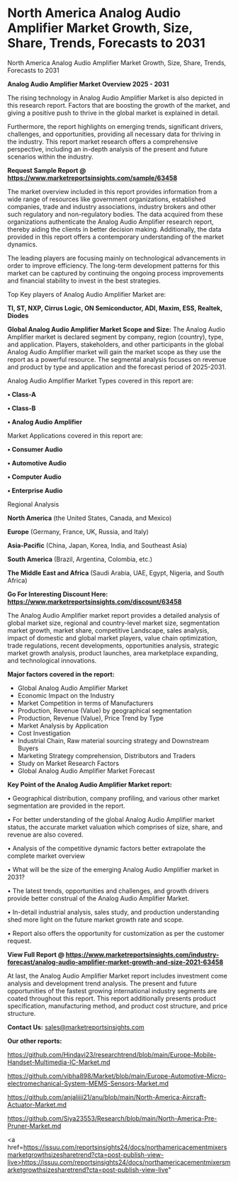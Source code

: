 # North America Analog Audio Amplifier Market Growth, Size, Share, Trends, Forecasts to 2031
North America Analog Audio Amplifier Market Growth, Size, Share, Trends, Forecasts to 2031

<Strong> Analog Audio Amplifier Market Overview 2025 - 2031</strong>

The rising technology in Analog Audio Amplifier Market is also depicted in this research report. Factors that are boosting the growth of the market, and giving a positive push to thrive in the global market is explained in detail.

Furthermore, the report highlights on emerging trends, significant drivers, challenges, and opportunities, providing all necessary data for thriving in the industry. This report market research offers a comprehensive perspective, including an in-depth analysis of the present and future scenarios within the industry.

<strong>Request Sample Report @ <a href=https://www.marketreportsinsights.com/sample/63458>https://www.marketreportsinsights.com/sample/63458</a></strong>

The market overview included in this report provides information from a wide range of resources like government organizations, established companies, trade and industry associations, industry brokers and other such regulatory and non-regulatory bodies. The data acquired from these organizations authenticate the Analog Audio Amplifier research report, thereby aiding the clients in better decision making. Additionally, the data provided in this report offers a contemporary understanding of the market dynamics.

The leading players are focusing mainly on technological advancements in order to improve efficiency. The long-term development patterns for this market can be captured by continuing the ongoing process improvements and financial stability to invest in the best strategies.

Top Key players of Analog Audio Amplifier Market are:

<strong>TI, ST, NXP, Cirrus Logic, ON Semiconductor, ADI, Maxim, ESS, Realtek, Diodes</strong>

<strong><b>Global Analog Audio Amplifier Market Scope and Size:</b></strong>
The Analog Audio Amplifier market is declared segment by company, region (country), type, and application. Players, stakeholders, and other participants in the global Analog Audio Amplifier market will gain the market scope as they use the report as a powerful resource. The segmental analysis focuses on revenue and product by type and application and the forecast period of 2025-2031.

Analog Audio Amplifier Market Types covered in this report are:

<strong>• Class-A

• Class-B

• Analog Audio Amplifier</strong>

Market Applications covered in this report are:

<strong>• Consumer Audio

• Automotive Audio

• Computer Audio

• Enterprise Audio</strong> 

Regional Analysis

<strong>North America</strong> (the United States, Canada, and Mexico)

<strong>Europe</strong> (Germany, France, UK, Russia, and Italy)

<strong>Asia-Pacific</strong> (China, Japan, Korea, India, and Southeast Asia)

<strong>South America</strong> (Brazil, Argentina, Colombia, etc.)

<strong>The Middle East and Africa</strong> (Saudi Arabia, UAE, Egypt, Nigeria, and South Africa)

<strong>Go For Interesting Discount Here: <a href=https://www.marketreportsinsights.com/discount/63458>https://www.marketreportsinsights.com/discount/63458</a></strong>

The Analog Audio Amplifier market report provides a detailed analysis of global market size, regional and country-level market size, segmentation market growth, market share, competitive Landscape, sales analysis, impact of domestic and global market players, value chain optimization, trade regulations, recent developments, opportunities analysis, strategic market growth analysis, product launches, area marketplace expanding, and technological innovations.

<strong><b>Major factors covered in the report:</b></strong>
<ul>
  <li>Global Analog Audio Amplifier Market </li>
  <li>Economic Impact on the Industry</li>
  <li>Market Competition in terms of Manufacturers</li>
  <li>Production, Revenue (Value) by geographical segmentation</li>
  <li>Production, Revenue (Value), Price Trend by Type</li>
  <li>Market Analysis by Application</li>
  <li>Cost Investigation</li>
  <li>Industrial Chain, Raw material sourcing strategy and Downstream Buyers</li>
  <li>Marketing Strategy comprehension, Distributors and Traders</li>
  <li>Study on Market Research Factors</li>
  <li>Global Analog Audio Amplifier Market Forecast</li>
</ul>

<strong><b>Key Point of the Analog Audio Amplifier Market report:</b></strong>

• Geographical distribution, company profiling, and various other market segmentation are provided in the report.

• For better understanding of the global Analog Audio Amplifier market status, the accurate market valuation which comprises of size, share, and revenue are also covered.

• Analysis of the competitive dynamic factors better extrapolate the complete market overview

• What will be the size of the emerging Analog Audio Amplifier market in 2031?

• The latest trends, opportunities and challenges, and growth drivers provide better construal of the Analog Audio Amplifier Market.

• In-detail industrial analysis, sales study, and production understanding shed more light on the future market growth rate and scope.

• Report also offers the opportunity for customization as per the customer request.

<strong><b>View Full Report @ <a href=https://www.marketreportsinsights.com/industry-forecast/analog-audio-amplifier-market-growth-and-size-2021-63458>https://www.marketreportsinsights.com/industry-forecast/analog-audio-amplifier-market-growth-and-size-2021-63458</a></b></strong>


At last, the Analog Audio Amplifier Market report includes investment come analysis and development trend analysis. The present and future opportunities of the fastest growing international industry segments are coated throughout this report. This report additionally presents product specification, manufacturing method, and product cost structure, and price structure.

<strong>Contact Us:</strong>
sales@marketreportsinsights.com

<strong>Our other reports:</strong>

<a href=https://github.com/Hindavi23/researchtrend/blob/main/Europe-Mobile-Handset-Multimedia-IC-Market.md>https://github.com/Hindavi23/researchtrend/blob/main/Europe-Mobile-Handset-Multimedia-IC-Market.md</a>

<a href=https://github.com/vibha898/Market/blob/main/Europe-Automotive-Micro-electromechanical-System-MEMS-Sensors-Market.md>https://github.com/vibha898/Market/blob/main/Europe-Automotive-Micro-electromechanical-System-MEMS-Sensors-Market.md</a>

<a href=https://github.com/anjaliiii21/anu/blob/main/North-America-Aircraft-Actuator-Market.md>https://github.com/anjaliiii21/anu/blob/main/North-America-Aircraft-Actuator-Market.md</a>

<a href=https://github.com/Siya23553/Research/blob/main/North-America-Pre-Pruner-Market.md>https://github.com/Siya23553/Research/blob/main/North-America-Pre-Pruner-Market.md</a>

<a href=https://issuu.com/reportsinsights24/docs/northamericacementmixersmarketgrowthsizesharetrend?cta=post-publish-view-live>https://issuu.com/reportsinsights24/docs/northamericacementmixersmarketgrowthsizesharetrend?cta=post-publish-view-live</a>"
